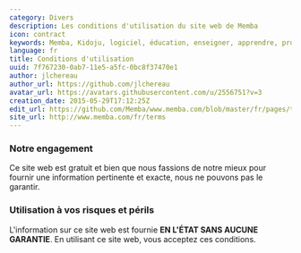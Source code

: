 ```yaml
---
category: Divers
description: Les conditions d'utilisation du site web de Memba
icon: contract
keywords: Memba, Kidoju, logiciel, éducation, enseigner, apprendre, professeur, étudiant, connaissance, exercice, test, quiz, blog, article, documentation
language: fr
title: Conditions d'utilisation
uuid: 7f767230-0ab7-11e5-a5fc-0bc8f37470e1
author: jlchereau
author_url: https://github.com/jlchereau
avatar_url: https://avatars.githubusercontent.com/u/2556751?v=3
creation_date: 2015-05-29T17:12:25Z
edit_url: https://github.com/Memba/www.memba.com/blob/master/fr/pages/terms.md
site_url: http://www.memba.com/fr/terms
---
```

### Notre engagement

Ce site web est gratuit et bien que nous fassions de notre mieux pour fournir une information pertinente et exacte, nous ne pouvons pas le garantir.

### Utilisation à vos risques et périls

L'information sur ce site web est fournie **EN L'ÉTAT SANS AUCUNE GARANTIE**. En utilisant ce site web, vous acceptez ces conditions.
